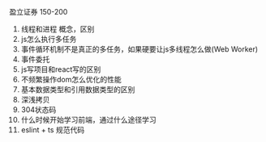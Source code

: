 盈立证券 150-200             
1. 线程和进程
    概念，区别
2. js怎么执行多任务
3. 事件循环机制不是真正的多任务，如果硬要让js多线程怎么做(Web Worker)
4. 事件委托
5. js写项目和react写的区别
6. 不频繁操作dom怎么优化的性能
7. 基本数据类型和引用数据类型的区别
8. 深浅拷贝
9. 304状态码
10. 什么时候开始学习前端，通过什么途径学习
11. eslint + ts 规范代码